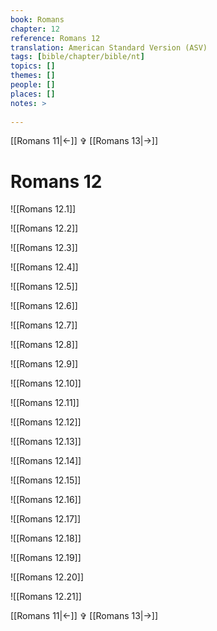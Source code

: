 ```yaml
---
book: Romans
chapter: 12
reference: Romans 12
translation: American Standard Version (ASV)
tags: [bible/chapter/bible/nt]
topics: []
themes: []
people: []
places: []
notes: >
  
---
```


[[Romans 11|<-]] ✞ [[Romans 13|->]]

# Romans 12

![[Romans 12.1]]

![[Romans 12.2]]

![[Romans 12.3]]

![[Romans 12.4]]

![[Romans 12.5]]

![[Romans 12.6]]

![[Romans 12.7]]

![[Romans 12.8]]

![[Romans 12.9]]

![[Romans 12.10]]

![[Romans 12.11]]

![[Romans 12.12]]

![[Romans 12.13]]

![[Romans 12.14]]

![[Romans 12.15]]

![[Romans 12.16]]

![[Romans 12.17]]

![[Romans 12.18]]

![[Romans 12.19]]

![[Romans 12.20]]

![[Romans 12.21]]

[[Romans 11|<-]] ✞ [[Romans 13|->]]
